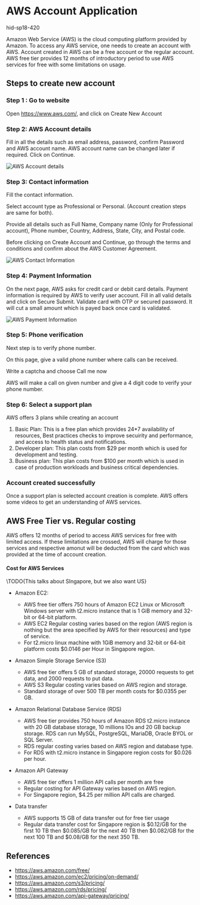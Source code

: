 # AWS Account Application 

hid-sp18-420

Amazon Web Service (AWS) is the cloud computing platform provided by
Amazon.  To access any AWS service, one needs to create an account
with AWS. Account created in AWS can be a free account or the regular
account. AWS free tier provides 12 months of introductory period to
use AWS services for free with some limitations on usage.

## Steps to create new account

### Step 1 : Go to website

Open https://www.aws.com/, and click on Create New Account

### Step 2: AWS Account details

Fill in all the details such as email address, password, confirm
Password and AWS account name. AWS account name can be changed later
if required.  Click on Continue.

![AWS Account details](https://github.com/cloudmesh-community/hid-sp18-420/blob/master/tutorial/images/aws%20step%202.jpg?raw=true)


### Step 3: Contact information

Fill the contact information.

Select account type as Professional or Personal. (Account creation
steps are same for both).
 
Provide all details such as Full Name, Company name (Only for
Professional account), Phone number, Country, Address, State, City,
and Postal code.

Before clicking on Create Account and Continue, go through the terms
and conditions and confirm about the AWS Customer Agreement.

![AWS Contact Information](https://github.com/cloudmesh-community/hid-sp18-420/blob/master/tutorial/images/aws_account_step3.PNG?raw=true)


### Step 4: Payment Information

On the next page, AWS asks for credit card or debit card
details. Payment information is required by AWS to verify user
account. Fill in all valid details and click on Secure
Submit. Validate card with OTP or secured password.  It will cut a
small amount which is payed back once card is validated.

![AWS Payment Information](https://github.com/cloudmesh-community/hid-sp18-420/blob/master/tutorial/images/aws_account_payment.PNG?raw=true)


### Step 5: Phone verification

Next step is to verify phone number. 

On this page, give a valid phone number where calls can be received. 

Write a captcha and choose Call me now

AWS will make a call on given number and give a 4 digit code to verify
your phone number.

### Step 6: Select a support plan 

AWS offers 3 plans while creating an account

1. Basic Plan: This is a free plan which provides 24*7 availability of
   resources, Best practices checks to improve secuirity and
   performance, and access to health status and notifications.
2. Developer plan: This plan costs from $29 per month which is used
   for development and testing.
3. Business plan: This plan costs from $100 per month which is used in
   case of production workloads and business critical dependencies.

### Account created successfully

Once a support plan is selected account creation is complete. AWS
offers some videos to get an understanding of AWS services.


## AWS Free Tier vs. Regular costing

AWS offers 12 months of period to access AWS services for free with
limited access. If these limitations are crossed, AWS will charge for
those services and respective amonut will be deducted from the card
which was provided at the time of account creation.

#### Cost for AWS Services

\TODO{This talks about SIngapore, but we also want US}

- Amazon EC2:

	- AWS free tier offers 750 hours of Amazon EC2 Linux or Microsoft
      Windows server with t2.micro instance that is 1 GiB memory and
      32-bit or 64-bit platform.
	- AWS EC2 Regular costing varies based on the region (AWS region
      is nothing but the area specified by AWS for their resources)
      and type of service.
    - For t2.micro linux machine with 1GiB memory and 32-bit or 64-bit
      platform costs $0.0146 per Hour in Singapore region.
        
- Amazon Simple Storage Service (S3)

	- AWS free tier offers 5 GB of standard storage, 20000 requests to
      get data, and 2000 requests to put data.
	- AWS S3 Regular costing varies based on AWS region and storage.
    - Standard storage of over 500 TB per month costs for $0.0355 per GB.

- Amazon Relational Database Service (RDS)

	- AWS free tier provides 750 hours of Amazon RDS t2.micro instance
      with 20 GB database storage, 10 millions IOs and 20 GB backup
      storage. RDS can run MySQL, PostgreSQL, MariaDB, Oracle BYOL or
      SQL Server.
	- RDS regular costing varies based on AWS region and database
      type.
    - For RDS with t2.micro instance in Singapore region costs for $0.026 per hour.

- Amazon API Gateway 

	- AWS free tier offers 1 million API calls per month are free
	- Regular costing for API Gateway varies based on AWS region. 
    - For Singapore region, $4.25 per million API calls are charged. 
    
- Data transfer
	
    - AWS supports 15 GB of data transfer out for free tier usage
    - Regular data transfer cost for Singapore region is $0.12/GB for
      the first 10 TB then $0.085/GB for the next 40 TB then $0.082/GB
      for the next 100 TB and $0.08/GB for the next 350 TB.


## References
 
* <https://aws.amazon.com/free/>
* <https://aws.amazon.com/ec2/pricing/on-demand/>
* <https://aws.amazon.com/s3/pricing/>
* <https://aws.amazon.com/rds/pricing/>
* <https://aws.amazon.com/api-gateway/pricing/>
